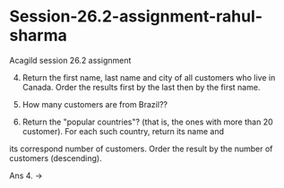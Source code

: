 # Session-26.2-assignment-rahul-sharma
Acagild session 26.2 assignment 

4. Return the first name, last name and city of all customers who live in Canada. Order the results first by the last then by the first name.

5. How many customers are from Brazil??

6. Return the "popular countries"? (that is, the ones with more than 20 customer). For each such country, return its name and 

its correspond number of customers. Order the result by the number of customers (descending).

Ans 4. ->
